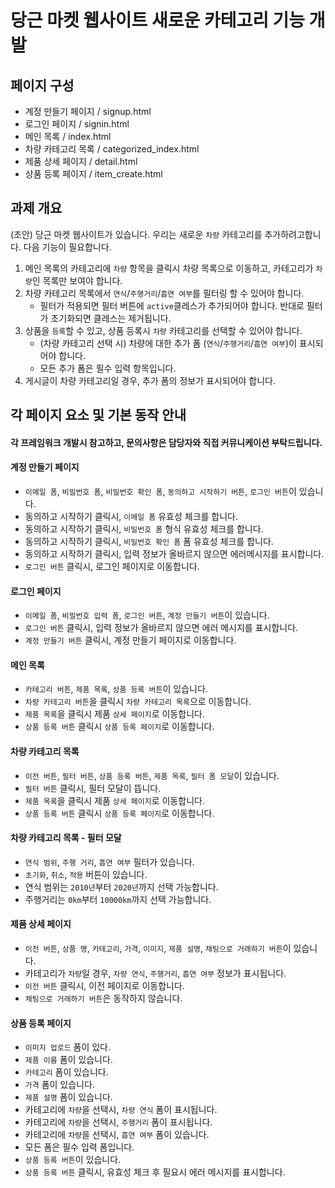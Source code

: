 # 당근 마켓 웹사이트 새로운 카테고리 기능 개발
## 페이지 구성
- 계정 만들기 페이지 / signup.html 
- 로그인 페이지 / signin.html
- 메인 목록 / index.html
- 차량 카테고리 목록 / categorized_index.html
- 제품 상세 페이지 / detail.html
- 상품 등록 페이지 / item_create.html

## 과제 개요
(초안) 당근 마켓 웹사이트가 있습니다. 우리는 새로운 `차량` 카테고리를 추가하려고합니다. 다음 기능이 필요합니다.

1. 메인 목록의 카테고리에 `차량` 항목을 클릭시 차량 목록으로 이동하고, 카테고리가 `차량`인 목록만 보여야 합니다.
2. 차량 카테고리 목록에서 `연식`/`주행거리`/`흡연 여부`를 필터링 할 수 있어야 합니다.
    - 필터가 적용되면 필터 버튼에 `active`클레스가 추가되어야 합니다. 반대로 필터가 초기화되면 클레스는 제거됩니다. 
3. 상품을 `등록`할 수 있고, 상품 등록시 `차량` 카테고리를 선택할 수 있어야 합니다.
    - (차량 카테고리 선택 시) 차량에 대한 추가 폼 (`연식`/`주행거리`/`흡연 여부`)이 표시되어야 합니다.
    - 모든 추가 폼은 필수 입력 항목입니다.
4. 게시글이 차량 카테고리일 경우, 추가 폼의 정보가 표시되어야 합니다.

## 각 페이지 요소 및 기본 동작 안내 

#### 각 프레임워크 개발시 참고하고, 문의사항은 담당자와 직접 커뮤니케이션 부탁드립니다.

#### 계정 만들기 페이지 
- `이메일 폼`, `비밀번호 폼`, `비밀번호 확인 폼`, `동의하고 시작하기 버튼`, `로그인 버튼`이 있습니다.
- 동의하고 시작하기 클릭시, `이메일 폼` 유효성 체크를 합니다.
- 동의하고 시작하기 클릭시, `비밀번호 폼` 형식 유효성 체크를 합니다. 
- 동의하고 시작하기 클릭시, `비밀번호 확인 폼` 폼 유효성 체크를 합니다. 
- 동의하고 시작하기 클릭시, 입력 정보가 올바르지 않으면 에러메시지를 표시합니다.
- `로그인 버튼` 클릭시, 로그인 페이지로 이동합니다.

#### 로그인 페이지
- `이메일 폼`, `비밀번호 입력 폼`, `로그인 버튼`, `계정 만들기 버튼`이 있습니다. 
- `로그인 버튼` 클릭시, 입력 정보가 올바르지 않으면 에러 메시지를 표시합니다.
- `계정 만들기 버튼` 클릭시, 계정 만들기 페이지로 이동합니다. 

#### 메인 목록
- `카테고리 버튼`, `제품 목록`, `상품 등록 버튼`이 있습니다.
- `차량 카테고리 버튼`을 클릭시 `차량 카테고리 목록`으로 이동합니다.
- `제품 목록`을 클릭시 제품 `상세 페이지`로 이동합니다.
- `상품 등록 버튼` 클릭시 `상품 등록 페이지`로 이동합니다.

#### 차량 카테고리 목록
- `이전 버튼`, `필터 버튼`, `상품 등록 버튼`, `제품 목록`, `필터 폼 모달`이 있습니다. 
- `필터 버튼` 클릭시, 필터 모달이 뜹니다. 
- `제품 목록`을 클릭시 제품 `상세 페이지`로 이동합니다.
- `상품 등록 버튼` 클릭시 `상품 등록 페이지`로 이동합니다.

#### 차량 카테고리 목록 - 필터 모달
- `연식 범위`, `주행 거리`, `흡연 여부` 필터가 있습니다. 
- `초기화`, `취소`, `적용` 버튼이 있습니다. 
- 연식 범위는 `2010년`부터 `2020년`까지 선택 가능합니다. 
- 주행거리는 `0km`부터 `10000km`까지 선택 가능합니다. 

#### 제품 상세 페이지
- `이전 버튼`, `상품 명`, `카테고리`, `가격`, `이미지`, `제품 설명`, `채팅으로 거래하기 버튼`이 있습니다.
- 카테고리가 `차량`일 경우, `차량 연식`, `주행거리`, `흡연 여부` 정보가 표시됩니다.
- `이전 버튼` 클릭시, 이전 페이지로 이동합니다. 
- `채팅으로 거래하기 버튼`은 동작하지 않습니다.

#### 상품 등록 페이지
- `이미지 업로드` 폼이 있다.
- `제품 이름` 폼이 있습니다.
- `카테고리` 폼이 있습니다.
- `가격` 폼이 있습니다.
- `제품 설명` 폼이 있습니다.
- 카테고리에 `차량`을 선택시, `차량 연식` 폼이 표시됩니다.
- 카테고리에 `차량`을 선택시, `주행거리` 폼이 표시됩니다.
- 카테고리에 `차량`을 선택시, `흡연 여부` 폼이 있습니다.
- 모든 폼은 필수 입력 폼입니다.
- `상품 등록 버튼`이 있습니다.
- `상품 등록 버튼` 클릭시, 유효성 체크 후 필요시 에러 메시지를 표시합니다.